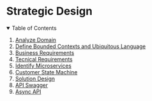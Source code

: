 # Strategic Design

<!-- TABLE OF CONTENTS -->
<details open="open">
  <summary>Table of Contents</summary>
  <ol>
    <li>
      <a href="analyze-domain.md">Analyze Domain</a>
    </li>
    <li>
      <a href="strategic-design/define-bounded-contexts-and-ubiquitous-language.md">Define Bounded Contexts and Ubiquitous Language</a>
    </li>
    <li>
      <a href="strategic-design/business-requirements.md">Business Requirements</a>
    </li>
    <li>
      <a href="strategic-design/tecnical-requirements.md">Tecnical Requirements</a>
    </li>
    <li>
      <a href="strategic-design/identify-microservices.md">Identify Microservices</a>
    </li>
    <li>
      <a href="strategic-design/customer-state-machine.md">Customer State Machine</a>
    </li>
    <li>
      <a href="strategic-design/solution-design.md">Solution Design</a>
    </li>
    <li>
      <a href="strategic-design/api-swagger.md">API Swagger</a>
    </li>
    <li>
      <a href="strategic-design/async-api.md">Async API</a>
    </li>       
  </ol>
</details>
